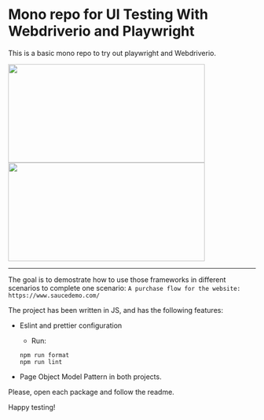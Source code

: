 # Mono repo for UI Testing With Webdriverio and Playwright

This is a basic mono repo to try out playwright and Webdriverio.

 <img src="https://upload.wikimedia.org/wikipedia/commons/7/75/Playwright_Logo.svg" width="400px" height="200px" />

 <img src="https://marvel-b1-cdn.bc0a.com/f00000000131077/www.perfecto.io/sites/default/files/image/2019-06/webdriver-io-and-perfecto-429.png" width="400px" height="200px" />

---

The goal is to demostrate how to use those frameworks in different scenarios to complete one scenario: `A purchase flow for the website: https://www.saucedemo.com/`

The project has been written in JS, and has the following features:

- Eslint and prettier configuration

  - Run:

  ```
  npm run format
  npm run lint
  ```

- Page Object Model Pattern in both projects.

Please, open each package and follow the readme.

Happy testing!
